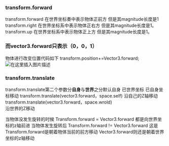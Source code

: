 ### transform.forward
transform.forward	在世界坐标奏中表示物体正前方 但是其magnitude长度是1
transform.right		在世界坐标系中表示物体正右方 但是其magnitude长度是1。
transform.up		在世界坐标系中表示物体正上方 但是其magnitude长度是1。


###  而vector3.forward只表示（0，0，1）
物体进行改变位置代码如下
transform.position+=Vector3.forward; 
![在这里插入图片描述](https://img-blog.csdnimg.cn/a50854fa3fbd495bacd96cbecde2ba79.png)
### transform.translate
transform.translate第二个参数分**自身**与**世界**之分默认自身
已世界坐标 已自身坐标移动
transform.translate(vector3.forward，space.self) 
沿自己的Z轴移动
transform.translate(vector3.forward，space.wrold)  
沿世界的Z移动


当物体没发生旋转的时候
  Transform.forward = Vector3.forward
  都是向世界坐标的z轴前进
当物体发生旋转后
      Transform.forward != Vector3.forward
      这是Transform.forward是朝着物体当前的前方移动
      Vector3.forward则还是朝着世界坐标的z轴移动